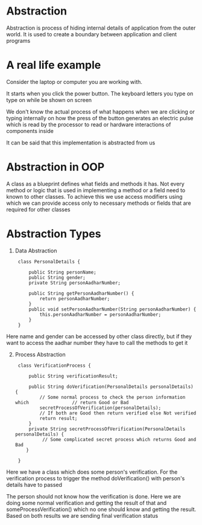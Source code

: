 # Abstraction


Abstraction is process of hiding internal details of application from the outer world. It is used to create a boundary between application and client programs


# A real life example

Consider the laptop or computer you are working with. 

It starts when you click the power button. The keyboard letters you type on type on while be shown on screen

We don't know the actual process of what happens when we are clicking or typing internally on how the press of the button generates an electric pulse which is read by the processor to read or hardware interactions of components inside

It can be said that this implementation is abstracted from us

# Abstraction in OOP

A class as a blueprint defines what fields and methods it has. Not every method or logic that is used in implementing a method or a field need to known to other classes.
To achieve this we use access modifiers using which we can provide access only to necessary methods or fields that are required for other classes


# Abstraction Types

1. Data Abstraction

		class PersonalDetails {
		
			public String personName;
			public String gender;
			private String personAadharNumber;
			
			public String getPersonAadharNumber() {
				return personAadharNumber;
			}
			public void setPersonAadharNumber(String personAadharNumber) {
				this.personAadharNumber = personAadharNumber;
			}
		}


Here name and gender can be accessed by other class directly, but if they want to access the aadhar number they have to call the methods to get it

2. Process Abstraction


		class VerificationProcess {
		
			public String verificationResult;
			
			public String doVerification(PersonalDetails personalDetails) {
				// Some normal process to check the person information which 				// return Good or Bad
				secretProcessOfVerification(personalDetails);
				// If both are Good then return verified else Not verified
				return result;
			} 
			private String secretProcessOfVerification(PersonalDetails personalDetails) {
				 // Some complicated secret process which returns Good and Bad
		   }
		
		}
		
Here we have a class which does some person's verification. For the verification process to trigger the method doVerification() with person's details have to passed

The person should not know how the verification is done. Here we are doing some normal verification and getting the result of that and someProcessVerification() which no one should know and getting the result. Based on both results we are sending final verification status



